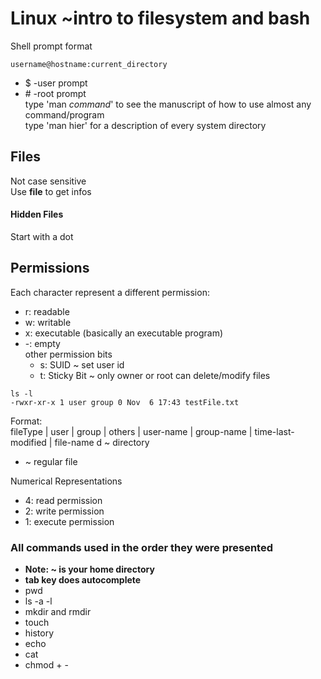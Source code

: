 # Linux ~intro to filesystem and bash
Shell prompt format
```
username@hostname:current_directory
```
* $ -user prompt
* \# -root prompt  
type 'man _command_' to see the manuscript of how to use almost any command/program  
type 'man hier' for a description of every system directory

## Files
Not case sensitive  
Use **file** to get infos


#### Hidden Files
Start with a dot 


## Permissions 
Each character represent a different permission: 
* r: readable 
* w: writable 
* x: executable (basically an executable program) 
* -: empty  
other permission bits  
  * s: SUID ~ set user id
  * t: Sticky Bit ~ only owner or root can delete/modify files
```
ls -l
-rwxr-xr-x 1 user group 0 Nov  6 17:43 testFile.txt
```
Format:  
fileType | user | group | others | user-name | group-name | time-last-modified | file-name
d ~ directory  
- ~ regular file  

Numerical Representations
* 4: read permission
* 2: write permission
* 1: execute permission

### All commands used in the order they were presented
* **Note: ~ is your home directory**
*    **tab key does autocomplete**
* pwd
* ls -a -l
* mkdir and rmdir
* touch
* history
* echo
* cat
* chmod + -
